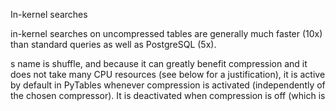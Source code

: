 In-kernel searches

in-kernel searches on uncompressed tables are generally much faster (10x) than standard queries as well as PostgreSQL (5x).

s name is shuffle, and because it can greatly benefit compression and it does not take many CPU resources (see below for a justification), it is active by default in PyTables whenever compression is activated (independently of the chosen compressor). It is deactivated when compression is off (which is 